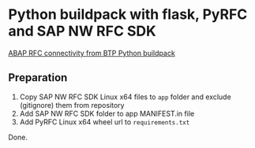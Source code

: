 # Python buildpack with flask, PyRFC and SAP NW RFC SDK

[ABAP RFC connectivity from BTP Python buildpack](https://blogs.sap.com/?p=1868795)

## Preparation

1. Copy SAP NW RFC SDK Linux x64 files to  `app` folder and exclude (gitignore) them from repository
2. Add SAP NW RFC SDK folder to app MANIFEST.in file
3. Add PyRFC Linux x64 wheel url to `requirements.txt`

Done.
